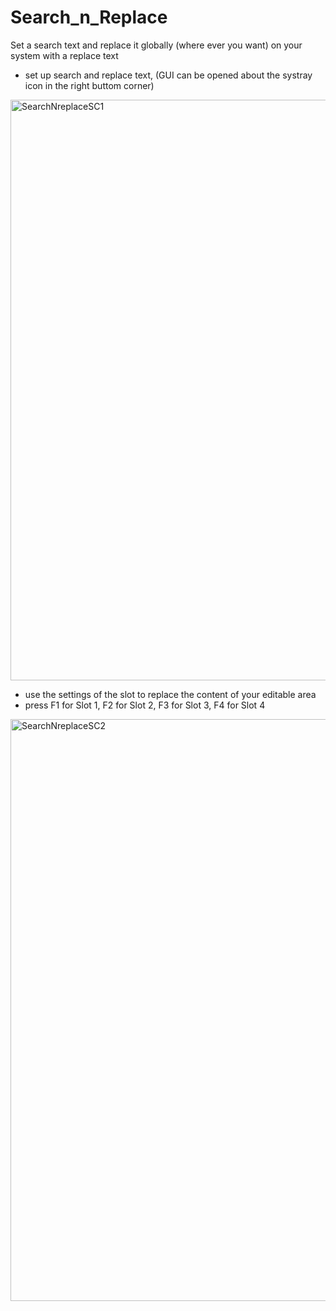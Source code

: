 # Search_n_Replace
 Set a search text and replace it globally (where ever you want) on your system with a replace text

- set up search and replace text, (GUI can be opened about the systray icon in the right buttom corner)
<img width="929" alt="SearchNreplaceSC1" src="https://github.com/user-attachments/assets/732c12bf-d0df-4f0e-b291-ed74535e734e">

- use the settings of the slot to replace the content of your editable area
- press F1 for Slot 1, F2 for Slot 2, F3 for Slot 3, F4 for Slot 4
<img width="931" alt="SearchNreplaceSC2" src="https://github.com/user-attachments/assets/1f7c60e9-2875-43a0-84d2-bc84b86217ff">
